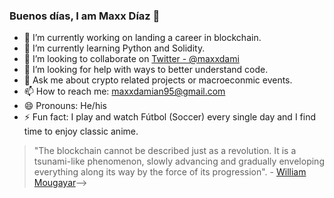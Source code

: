 ### Buenos días, I am Maxx Díaz 👋


- 🔭 I’m currently working on landing a career in blockchain.
- 🌱 I’m currently learning Python and Solidity.
- 👯 I’m looking to collaborate on [Twitter - @maxxdami](https://twitter.com/maxxdami) 
- 🤔 I’m looking for help with ways to better understand code.
- 💬 Ask me about crypto related projects or macroeconmic events.
- 📫 How to reach me: maxxdamian95@gmail.com
- 😄 Pronouns: He/his
- ⚡ Fun fact: I play and watch Fútbol (Soccer) every single day and I find time to enjoy classic anime. 
> "The blockchain cannot be described just as a revolution. It is a tsunami-like phenomenon, slowly advancing and gradually enveloping everything along its way by the force of its progression". - [William Mougayar](https://www.brainyquote.com/authors/william-mougayar-quotes)-->
